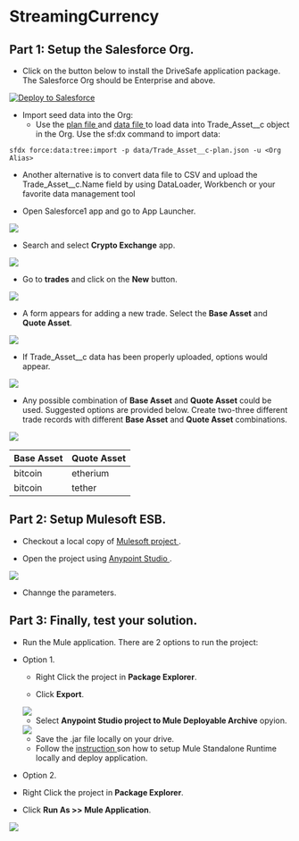 # StreamingCurrency

## Part 1: Setup the Salesforce Org.

- Click on the button below to install the DriveSafe application package. The Salesforce Org should be Enterprise and above.

<a href="https://githubsfdeploy.herokuapp.com?owner=kaul-vineet&amp;repo=StreamingCurrency-sf">
  <img src="https://raw.githubusercontent.com/afawcett/githubsfdeploy/master/src/main/webapp/resources/img/deploy.png" alt="Deploy to Salesforce" />
</a>

- Import seed data into the Org:
  - Use the <a href="https://github.com/kaul-vineet/StreamingCurrency-sf/blob/master/data/Trade_Asset__c-plan.json"> plan file </a> and <a href="https://github.com/kaul-vineet/StreamingCurrency-sf/blob/master/data/Trade_Asset__cs.json"> data file </a> to load data into Trade_Asset__c object in the Org. Use the sf:dx command to import data:

```sfdx force:data:tree:import -p data/Trade_Asset__c-plan.json -u <Org Alias>```
  
  - Another alternative is to convert data file to CSV and upload the Trade_Asset__c.Name field by using DataLoader, Workbench or your favorite data management tool 

- Open Salesforce1 app and go to App Launcher.
<img src="https://github.com/kaul-vineet/StreamingCurrency-sf/blob/master/images/24899C74-328D-48E5-8C55-F756E1AAFD3E.png">

- Search and select **Crypto Exchange** app.
<img src="https://github.com/kaul-vineet/StreamingCurrency-sf/blob/master/images/BB7369D3-5BFA-4D26-8C39-44381A01DBA6.png">

- Go to **trades** and click on the **New** button.
<img src="https://github.com/kaul-vineet/StreamingCurrency-sf/blob/master/images/9E495286-E6D0-4CC0-A644-21047D83B442.png">

- A form appears for adding a new trade. Select the **Base Asset** and **Quote Asset**. 
<img src="https://github.com/kaul-vineet/StreamingCurrency-sf/blob/master/images/35B622F5-0E3E-4E76-ABD4-C53BDA03851E.png">
  
- If Trade_Asset__c data has been properly uploaded, options would appear.
<img src="https://github.com/kaul-vineet/StreamingCurrency-sf/blob/master/images/5CDE6986-8C59-4E17-9256-A3C112BD8F0A.png">

- Any possible combination of **Base Asset** and **Quote Asset** could be used. Suggested options are provided below. Create two-three different trade records with different **Base Asset** and **Quote Asset** combinations.
<img src="https://github.com/kaul-vineet/StreamingCurrency-sf/blob/master/images/0FB182B4-D9AC-4F9D-AC10-82D77DBFF81B.png">
  
Base Asset   | Quote Asset
------------ | -------------
bitcoin      | etherium
bitcoin      | tether
                                                                                                                           

## Part 2: Setup Mulesoft ESB.

- Checkout a local copy of <a href="https://github.com/kaul-vineet/StreamingCurrency-mule/tree/master"> Mulesoft project </a>.

- Open the project using <a href="https://www.mulesoft.com/platform/studio"> Anypoint Studio </a>.
<img src="https://github.com/kaul-vineet/StreamingCurrency-sf/blob/master/images/mule-project.png">

- Channge the parameters.


## Part 3: Finally, test your solution.

- Run the Mule application. There are 2 options to run the project: 
 - Option 1.
   - Right Click the project in **Package Explorer**.
   
   - Click **Export**. 
   <img src="https://github.com/kaul-vineet/StreamingCurrency-sf/blob/master/images/mule-export-option.png">
   
   
   - Select **Anypoint Studio project to Mule Deployable Archive** opyion.
   
   <img src='https://github.com/kaul-vineet/StreamingCurrency-sf/blob/master/images/mule-export.png'>
   
   - Save the .jar file locally on your drive. 
   - Follow the <a href="https://www.apisero.com/setup-mule-standalone-runtime-locally-and-reploy-application/"> instruction </a> son how to setup Mule Standalone Runtime locally and deploy application.
   
 - Option 2.
  - Right Click the project in **Package Explorer**.
  - Click **Run As >> Mule Application**.
   <img src="https://github.com/kaul-vineet/StreamingCurrency-sf/blob/master/images/mule-run.png">
